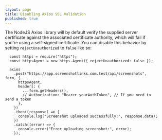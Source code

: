 ```yaml
---
layout: page
title: Disabling Axios SSL Validation
published: true
---
```


The NodeJS Axios library will by default verify the supplied server certificate against the associated certificate authority, which will fail if you're using a self-signed certificate. You can disable this behavior by setting `rejectUnauthorized` to `false` like so:

```
  const https = require("https");
  const httpsAgent = new https.Agent({ rejectUnauthorized: false });

  axios
    .post("https://app.screenshotlinks.com.test/api/screenshots", form, {
      httpsAgent,
      headers: {
        ...form.getHeaders(),
        // Authorization: "Bearer yourAuthToken", // If you need to send a token
      },
    })
    .then((response) => {
      console.log("Screenshot uploaded successfully:", response.data);
    })
    .catch((error) => {
      console.error("Error uploading screenshot:", error);
    });
```
